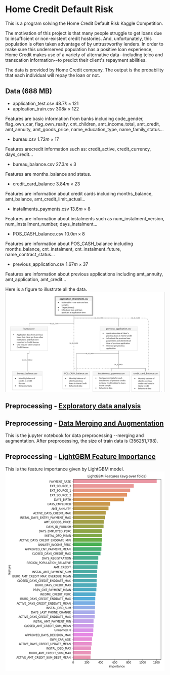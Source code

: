 # Home Credit Default Risk

This is a program solving the Home Credit Default Risk Kaggle Competition. 

The motivation of this project is that many people struggle to get loans due to insufficient or non-existent credit hostories. And, unfortunately, this population is often taken advantage of by untrustworthy lenders. In order to make sure this underserved population has a positive loan experience, Home Credit makes use of a variety of alternative data--including telco and transcation information--to predict their client's repayment abilities. 

The data is provided by Home Credit company. The output is the probability that each individual will repay the loan or not. 

## Data (688 MB)
* application_test.csv $48.7k \times 121$
* applcation_train.csv $308k \times 122$

Features are basic information from banks including code_gender, flag_own_car, flag_own_realty, cnt_children, amt_income_total, amt_credit, amt_annuity, amt_goods_price, name_education_type, name_family_status...

* bureau.csv $1.72m \times 17$

Features arecredit information such as: credit_active, credit_currency, days_credit...

* bureau_balance.csv $27.3m \times 3$

Features are months_balance and status. 

* credit_card_balance $3.84m \times 23$

Features are information about credit cards including months_balance, amt_balance, amt_credit_limit_actual...

* installments_payments.csv $13.6m \times 8$

Features are information about instalments such as num_instalment_version, num_installment_number, days_instalment...

* POS_CASH_balance.csv $10.0m \times 8$

Features are information about POS_CASH_balance including months_balance, cnt_instalment, cnt_instalment_future, name_contract_status... 

* previous_application.csv $1.67m \times 37$

Features are information about previous applications including amt_annuity, amt_application, amt_credit...

Here is a figure to illustrate all the data. 
![Data Info](/pic/Home_Credit_data.png)

## Preprocessing - [Exploratory data analysis](Home_Credit_EDA.ipynb) 

## Preprocessing - [Data Merging and Augmentation](Home_Credit_Data_Augmentation.ipynb) 
This is the jupyter notebook for data preprocessing --merging and augmentation. After preprocessing, the size of train data is (356251,798).

## Preprocessing - [LightGBM Feature Importance](Home_Credit_Feature_Selecting.ipynb)
This is the feature importance given by LightGBM model. 
![Feature Importance](lgbm_importances092319.png)

